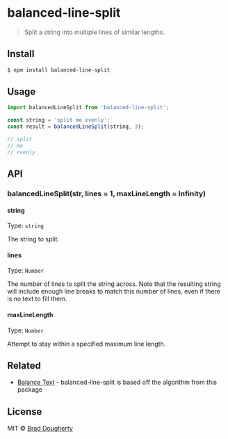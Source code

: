 # balanced-line-split

> Split a string into multiple lines of similar lengths.

## Install

```sh
$ npm install balanced-line-split
```

## Usage

```js
import balancedLineSplit from 'balanced-line-split';

const string = 'split me evenly';
const result = balancedLineSplit(string, 3);

// split
// me
// evenly
```

## API

### balancedLineSplit(str, lines = 1, maxLineLength = Infinity)

#### string

Type: `string`

The string to split.

#### lines

Type: `Number`

The number of lines to split the string across. Note that the resulting string will include enough line breaks to match this number of lines, even if there is no text to fill them.

#### maxLineLength

Type: `Number`

Attempt to stay within a specified maximum line length.

## Related

* [Balance Text](https://github.com/adobe-webplatform/balance-text) - balanced-line-split is based off the algorithm from this package

## License

MIT © [Brad Dougherty](https://brad.is)
